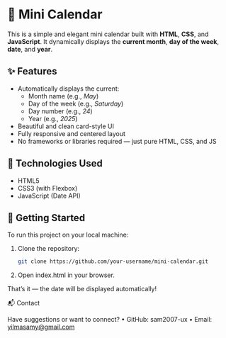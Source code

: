 # 📅 Mini Calendar

This is a simple and elegant mini calendar built with **HTML**, **CSS**, and **JavaScript**. It dynamically displays the **current month**, **day of the week**, **date**, and **year**.

## ✨ Features

- Automatically displays the current:
  - Month name (e.g., *May*)
  - Day of the week (e.g., *Saturday*)
  - Day number (e.g., *24*)
  - Year (e.g., *2025*)
- Beautiful and clean card-style UI
- Fully responsive and centered layout
- No frameworks or libraries required — just pure HTML, CSS, and JS

## 🔧 Technologies Used

- HTML5
- CSS3 (with Flexbox)
- JavaScript (Date API)

## 🚀 Getting Started

To run this project on your local machine:

1. Clone the repository:
   ```bash
   git clone https://github.com/your-username/mini-calendar.git

2. Open index.html in your browser.

That’s it — the date will be displayed automatically!

📬 Contact

Have suggestions or want to connect?
	•	GitHub: sam2007-ux
	•	Email: yilmasamy@gmail.com
